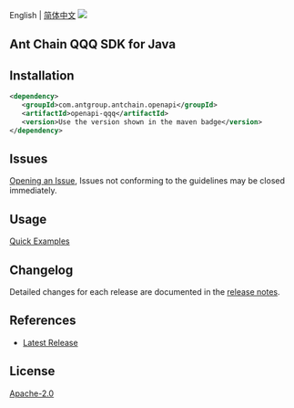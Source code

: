 English | [简体中文](README-CN.md)
![](https://aliyunsdk-pages.alicdn.com/icons/AlibabaCloud.svg)

## Ant Chain QQQ SDK for Java

## Installation

```xml
<dependency>
   <groupId>com.antgroup.antchain.openapi</groupId>
   <artifactId>openapi-qqq</artifactId>
   <version>Use the version shown in the maven badge</version>
</dependency>
```

## Issues
[Opening an Issue](https://github.com/alipay/antchain-openapi-prod-sdk/issues/new), Issues not conforming to the guidelines may be closed immediately.

## Usage
[Quick Examples](https://github.com/alipay/antchain-openapi-prod-sdk/blob/master/docs/0-Examples-EN.md#quick-examples)

## Changelog
Detailed changes for each release are documented in the [release notes](./ChangeLog.txt).

## References
* [Latest Release](https://github.com/alipay/antchain-openapi-prod-sdk/)

## License
[Apache-2.0](http://www.apache.org/licenses/LICENSE-2.0)
